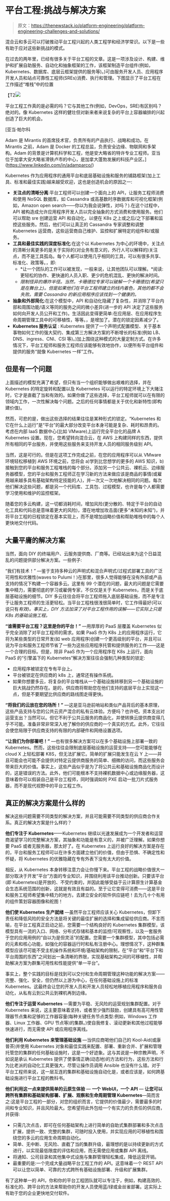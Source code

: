 # 平台工程:挑战与解决方案

> 原文：<https://thenewstack.io/platform-engineering/platform-engineering-challenges-and-solutions/>

混合云和多云可以打破推动平台工程兴起的人类工程学和经济学常识。以下是一些有助于应对这些新挑战的模式。

在过去的两年里，已经有很多关于平台工程的文章。这是一项涉及设计、构建、维护和扩展自助服务、自动化和抽象框架的工作，该框架制造平台组件(例如，Kubernetes、数据库、底层云框架提供的服务等)。)可由服务开发人员、应用程序开发人员和站点可靠性工程师(SREs)消费、执行和管理。下图显示了平台工程在工作描述“堆栈”中的位置

【T2![](img/f4e177e11a75043246b4327af7188605.png)

平台工程工作真的是必需的吗？它与其他工作(例如，DevOps，SRE)有区别吗？绝对的。像 Kubernetes 这样的健壮但对新来者来说复杂的平台上容器编排的兴起创造了巨大的机会。

 [亚当·帕尔科

Adam 是 Mirantis 的首席技术官，负责所有的产品执行、战略和成功。在 Mirantis 之前，Adam 是 Docker 的工程总监，负责安全边缘、物联网和多架构。Adam 的背景是计算机科学和工程，他是安大略省的特许专业工程师。亚当位于加拿大安大略省滑铁卢市的中心，是加拿大蓬勃发展的科技产业区。](https://www.linkedin.com/in/adamparco/) 

Kubernetes 作为应用程序的通用平台和底层基础设施和服务的铺路框架(加上工具、标准和最佳实践)越来越受欢迎，这也是创造机会的原因之一:

*   **关注点的清晰分离**:平台工程师可以创建一个面向上的 API，让服务工程师消费和使用 NoSQL 数据库，如 Cassandra 或高基数时序数据库和可视化框架(例如，Amazon open search——你以为我会说弹性，对吗？).在这个过程中，API 被构造成允许应用程序开发人员以完全抽象的方式消费和使用服务。他们可以帮助 sre 创建运营 API 和自动化，以便在 K8s 之上或之后/之下部署和监控这些服务。然后，他们可以让真正的 Cassandra 专家调整和调整 Kubernetes 运营商，这些运营商自己维护、监控和扩展特定的组件和/或服务。
*   **工具和最佳实践的深度标准化**:在这个以 Kubernetes 为中心的环境中，关注点的清晰分离更多的是关于实际的(对业务有意义的，外行人可以解释的)关注点，而不是工具孤岛。每个人都可以使用几乎相同的工具，可以有很多共享、标准化、政策等。，即:
    *   *让一个团队的工作可以被发现，一般来说，让其他团队可以理解。*阅读:更轻松的协作、更快速的人员入职、更少的危机混乱、更快的解决时间。
    *   *限制怪异的爆炸半径。当然，卡珊德拉专家可以破解一个卡珊德拉(希望只是在舞台上)。但是如果他们在平台工程师建立的线内着色，其他的都不会失败。需要 Cassandra 的新应用程序应该找到一个健康的。*
*   **抽象和外部简化**:在这个模型中，API 和自动化隐藏了复杂性，并消除了平台内部和周围功能/语义等同的服务之间的微小差异(进一步的 API 决定了这些服务如何向开发人员公开和工作)。生活因此变得更简单:在应用层、在应用程序生命周期管理工具中的可移植性，等等。，是增加了。潜在的锁定因素减少了。
*   **Kubernetes 服务认证** : Kubernetes 提供了一个声明式配置模型、关于基本事物如何工作的强大契约、集成第三方解决方案的不断增长的标准(例如 LB、DNS、ingress、CNI、CSI 等)。)加上围绕这种模式的大量定制方式。在许多情况下，平台工程师和服务工程师应该能够有效地协作，以便所有平台组件和提供的服务“就像 Kubernetes 一样”工作。

## 但是有一个问题

上面描述的模型充满了希望，但只有当一个组织能够做出艰难的选择，并在 Kubernetes 的特定旋转和配置以及 Kubernetes 可以运行的特定环境上下大赌注时，它才是直截了当和有效的。如果你做了这些选择，平台工程师就可以在有限的领域内工作，一次性解决每个问题。之后的任何事情都是关于优化和新特性(即构建价值)。

然而，可悲的是，做出这些选择的结果往往是某种形式的锁定。“Kubernetes 和它在什么上运行”是“平台”的最大部分改变平台本身可能是复杂、耗时和昂贵的。考虑在内部 IaaS 数据中心(比如 VMware)上运行完全平台化的品牌 A Kubernetes 设置。现在，您希望转向混合云，在 AWS 上构建同样的东西，提供所有相同的平台服务，并使用这些服务来支持开发人员的相同服务级别 API。

当然，这是可行的。但是在这项工作完成之前，在您的应用程序可以从 VMware 环境轻松移植到 AWS 环境之前，您将会 a)学到比您想学的更多的 AWS 知识，b)接触到您的平台和服务工程堆栈的每个部分。添加另一个公共云、裸机云、边缘服务器模型，您的平台和服务工程师正在学习新的方法来做应该是商品的事情(或雇用越来越多具有基础架构特定技能的人)，并一次又一次地解决相同的问题。每次他们解决这些问题，都是另一个代码库、工具包、过程模型，也许是每个人都需要学习使用和维护的监控框架。

随着您的多云构建，这一切都消耗时间，增加风险(更分散的、特定于平台的自动化工具和代码总是意味着更大的风险)，潜在地增加攻击面(更多“未知的未知”)，并将平台工程的日程锁定在基本实现上，而不是增加战略价值和帮助堆栈中的每个人更快地交付代码。

## 大量平庸的解决方案

当然，面向 DIY 的终端用户、云服务提供商、厂商等。已经站出来为这个日益混乱的问题提供部分解决方案。一些例子:

“我们有技术！” —鉴于支持多种云的声明式和混合声明式/过程式部署工具的广泛可用性和优雅性(waves to Pulumi！)在那里，很多人觉得能够在没有外部或产品支持的情况下构建一个容器多云。这里有 99 个潜在的问题，最大的问题是它需要集中精力，需要彻底的学习或雇佣专家，不仅仅是关于 Kubernetes，而是关于底层基础设施的细节。DIY 多云往往会将平台工程师拖入底层基础设施，而不是专注于让服务工程师的生活更轻松。当平台工程栈很浅很简单时，它工作得最好(可以说只有*有效)。事实上，DIY 方法加深了对平台工程作用的误解——它实际上只是 K8s 的基础设施工程。*

**“谁需要平台工程？这里是你的平台！”** —用厚厚的 PaaS 层覆盖 Kubernetes 似乎完全消除了对平台工程师的需求。如果 PaaS 作为 K8s 上的应用程序运行，它将为某些类型的日常开发(如 web 应用程序)创建一个更高级别的平台，并且可以说为平台和服务工程师节省了一些为这些应用程序托管和提供服务的工作——这是一个合理的目标。但是，除非 PaaS 作为一个应用程序在 K8s 上运行，面向 PaaS 的“引擎盖下的 Kubernetes”解决方案往往会强制几种类型的锁定:

*   应用程序被锁定在专有平台上。
*   平台被锁定在供应商的 k8s 上，通常还有操作系统。
*   如果你想要多云，将复杂的平台堆栈从一个基础设施转移到另一个基础设施的巨大挑战仍然存在。是的，供应商将帮助您在他们支持的底层平台上实现这一点，但是不要期望比供应商的路线图走得更快。

**“将我们的云放在您的场所！”** —这是亚马逊前哨站和类似产品背后的基本原理，这些产品支持与您的公共云资产混合的私有云体验。方便吗？也许吧。资本支出对运营支出？当然可以。但它不利于公共云服务的商品化，并使转换云提供商变得几乎不可能。准备非常非常深入地了解你的供应商的一个真实的方式。此外，它往往会使您局限于供应商支持的有限的内部硬件和网络设置选项。

**“让我们为你部署吧！”** —也有很多解决方案可以在多个基础设施上部署一致的 Kubernetes。然而，这些往往会限制底层基础设施的运营支持——您可能能够在 cloud X 上轻松部署 K8S，但无法扩展它。简单的扩展只能发生在云 Y 上——并且可能会也可能不会提供对特定云提供商服务的简单、细微的访问，而这些服务会带来巨大的价值。事实上，这些产品似乎是为了将公共云和基础设施商品化而设计的，这是错误的方法。此外，他们可能根本不支持裸机数据中心或边缘服务器，这意味着你可以假装自己是平台工程师，同时强调如何 PXE 启动一批刀片式服务器，而不是现代视野中的平台工程工作。

## 真正的解决方案是什么样的

解决这些问题需要不同类型的解决方案，并且可能需要不同类型的供应商合作关系。真正的解决方案是什么样的？

**他们专注于 Kubernetes**——Kubernetes 继续以光速发展成为一个开发者和运营商渴望学习的完整解决方案，其抽象和功能是有意义的，并被广泛理解。如果你想要 PaaS 或者无服务器，那太好了。在 Kubernetes 上运行良好的解决方案是存在的，平台和服务工程师可以在许多方面建立他们的价值，但由于恐惧、不确定性和怀疑，将 Kubernetes 的优雅隐藏在专有外表下没有太大的价值。

相反，从 Kubernetes 本身转移注意力会让你慢下来。平台工程的战略价值很大一部分取决于开发“平台”方面的专业知识，并围绕利用该平台推动创新。只要该平台(即 Kubernetes)是开放的、不受约束的，并因此能够受益于云计算原生计算基金会生态系统范围的创新，这就是有效且有益的。至于让它变得可消费——这是平台和服务工程师希望集中精力的地方。去建立安全的软件供应链吧！去为几十个有用的组件策划容器图像和舵图！

**他们使 Kubernetes 生产就绪** —虽然平台工程师应该关心 Kubernetes，但卸下责任和降低风险的安全方法是将关键的最佳扩展的选择和集成留给供应商。不言而喻，在平台工程真正启动之前，您需要一个结构良好的 Kubernetes 集群模型，该模型具有一流的入口、网络、分布式存储和基本的监控/可观察性，以及一套服务于您的应用用例的“自以为是但灵活”的配置。您需要一个集群模型，其中包括必需的元素和核心功能，如强化的容器运行时和私有注册中心。理想情况下，这种群集模型应该尽可能不受主机操作系统和环境/基础架构的限制，在“平台”和“平台下和平台周围的东西”之间划出一条清晰的界限，实现基础架构之间的可移植性，并帮助解决方案为群集可用性和性能提供“单一平台”。

事实上，整个实践的目标是找到可以交付和生命周期管理这种功能的解决方案——完整、强化、安全，但仍然以上游为中心，在任何基础设施上的标准 Kubernetes。这最终会让您的开发人员和开发人员轻松地移植应用程序和服务自动化，从私有云到公共云到裸机再到边缘。

**他们专注于运营 Kubernetes** —需要为平稳、无风险的运营规划集群配置。对于 Kubernetes 来说，这主要意味着坚持，或者至少强烈鼓励，创建具有高可用性管理器节点集和足够的工作器容量(每种关键任务节点类型:例如，Windows 工作器、Linux 工作器、GPU 节点等)的集群。)使自我修复、滚动更新和其他过程能够快速进行，而无需使 API 或应用程序离线。

**他们利用 Kubernetes 来管理基础设施** —当供应商喝他们自己的 Kool-Aid(或康普茶)并使用 Kubernetes 对象和最佳实践来配置、部署、重新合并、扩展和管理托管您的集群的任何基础设施时，这是一个好迹象。这与其说是一种宗教声明，不如说是承认 Kubernetes 提供了使事情正确(动态地)的方法和行为，这些方法和行为比老派的自动化工具更强大，尽管让操作员调用 Ansible 也没有什么错。对于平台工程师来说，这一层互连的集群和基础设施自动化是，或者应该是，如何跨基础设施进行平台工程的教科书。

**他们利用这一点来提供简单的云原生体验** — **一个 WebUI，一个 API** — **让您可以跨所有集群和基础架构部署、扩展、观察和生命周期管理 Kubernetes**—简而言之:这是平台工程的一部分，对您的组织而言，它提供的价值最少，需要最多的时间和专业知识，并且风险最大。您希望将此外包给一个有实力的负责任的供应商，并获得:

*   只需几次点击，即可在任何基础架构上进行简单的自助式集群部署和多次点击扩展，提供一致、完整的集群，可随时投入使用，并实现应用的可移植性和围绕您的多云的应用生命周期自动化。
*   简单、无中断、无风险、直截了当的集群升级，最理想的是以持续更新的方式进行，以实现最低限度的评估和应用，而无需使应用或集群 API 离线。
*   将通知、公司目录和其他集中式设施与集群管理轻松集成，降低运营开销。
*   最重要的是:一个完成大量战略平台工程工作的 API。这意味着一个 REST API 可以让您以简单、可靠的方式跨所有基础设施部署、升级和扩展集群。

有了这种单一的 API，你和你的平台工程团队就可以专注于，例如，构建高效的、标准化的、跨平台的方法来帮助你的开发人员使用蓝/绿或金丝雀部署。这实际上有助于您的企业更快地交付软件。

<svg xmlns:xlink="http://www.w3.org/1999/xlink" viewBox="0 0 68 31" version="1.1"><title>Group</title> <desc>Created with Sketch.</desc></svg>